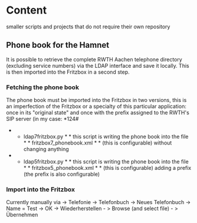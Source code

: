 # Content
smaller scripts and projects that do not require their own repository
## Phone book for the Hamnet 
It is possible to retrieve the complete RWTH Aachen telephone directory (excluding service numbers) via the LDAP interface and save it locally. This is then imported into the Fritzbox in a second step.
### Fetching the phone book
The phone book must be imported into the Fritzbox in two versions, this is an imperfection of the Fritzbox or a specialty of this particular application: once in its "original state" and once with the prefix assigned to the RWTH's SIP server (in my case: *124#
* * ldap7fritzbox.py * * this script is writing the phone book into the file * * fritzbox7_phonebook.xml * * (this is configurable) without changing anything
* * ldap5fritzbox.py * * this script is writing the phone book into the file * * fritzbox5_phonebook.xml * * (this is configurable) adding a prefix (the prefix is also configurable)
### Import into the Fritzbox
Currently manually via -> Telefonie -> Telefonbuch -> Neues Telefonbuch -> Name = Test -> OK -> Wiederherstellen - > Browse (and select file) - > Übernehmen
